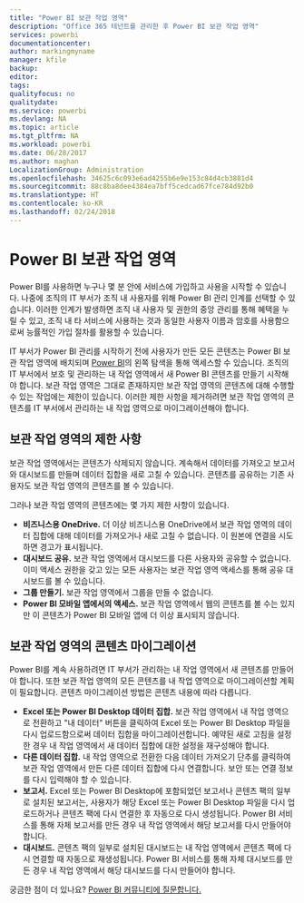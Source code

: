 ```yaml
---
title: "Power BI 보관 작업 영역"
description: "Office 365 테넌트를 관리한 후 Power BI 보관 작업 영역"
services: powerbi
documentationcenter: 
author: markingmyname
manager: kfile
backup: 
editor: 
tags: 
qualityfocus: no
qualitydate: 
ms.service: powerbi
ms.devlang: NA
ms.topic: article
ms.tgt_pltfrm: NA
ms.workload: powerbi
ms.date: 06/28/2017
ms.author: maghan
LocalizationGroup: Administration
ms.openlocfilehash: 34625c6c093e6ad4255b6e9e153c84d4cb3881d4
ms.sourcegitcommit: 88c8ba8dee4384ea7bff5cedcad67fce784d92b0
ms.translationtype: HT
ms.contentlocale: ko-KR
ms.lasthandoff: 02/24/2018
---
```

# <a name="power-bi-archived-workspace"></a>Power BI 보관 작업 영역
Power BI를 사용하면 누구나 몇 분 안에 서비스에 가입하고 사용을 시작할 수 있습니다.  나중에 조직의 IT 부서가 조직 내 사용자를 위해 Power BI 관리 인계를 선택할 수 있습니다.  이러한 인계가 발생하면 조직 내 사용자 및 권한의 중앙 관리를 통해 혜택을 누릴 수 있고, 조직 내 타 서비스에 사용하는 것과 동일한 사용자 이름과 암호를 사용함으로써 능률적인 가입 절차를 활용할 수 있습니다. 

IT 부서가 Power BI 관리를 시작하기 전에 사용자가 만든 모든 콘텐츠는 Power BI 보관 작업 영역에 배치되며 [Power BI](https://app.powerbi.com)의 왼쪽 탐색을 통해 액세스할 수 있습니다.  조직의 IT 부서에서 보호 및 관리하는 내 작업 영역에서 새 Power BI 콘텐츠를 만들기 시작해야 합니다.    보관 작업 영역은 그대로 존재하지만 보관 작업 영역의 콘텐츠에 대해 수행할 수 있는 작업에는 제한이 있습니다.  이러한 제한 사항을 제거하려면 보관 작업 영역의 콘텐츠를 IT 부서에서 관리하는 내 작업 영역으로 마이그레이션해야 합니다.

## <a name="restrictions-in-your-archived-workspace"></a>보관 작업 영역의 제한 사항
보관 작업 영역에서는 콘텐츠가 삭제되지 않습니다.  계속해서 데이터를 가져오고 보고서와 대시보드를 만들며 데이터 집합을 새로 고칠 수 있습니다.  콘텐츠를 공유하는 기존 사용자도 보관 작업 영역의 콘텐츠를 볼 수 있습니다.

그러나 보관 작업 영역의 콘텐츠에는 몇 가지 제한 사항이 있습니다.

* **비즈니스용 OneDrive.**  더 이상 비즈니스용 OneDrive에서 보관 작업 영역의 데이터 집합에 대해 데이터를 가져오거나 새로 고칠 수 없습니다.  이 원본에 연결을 시도하면 경고가 표시됩니다.
* **대시보드 공유.**  보관 작업 영역에서 대시보드를 다른 사용자와 공유할 수 없습니다.  이미 액세스 권한을 갖고 있는 모든 사용자는 보관 작업 영역 액세스를 통해 공유 대시보드를 볼 수 있습니다.
* **그룹 만들기.**  보관 작업 영역에서 그룹을 만들 수 없습니다.
* **Power BI 모바일 앱에서의 액세스.**  보관 작업 영역에서 웹의 콘텐츠를 볼 수는 있지만 이 콘텐츠가 Power BI 모바일 앱에 더 이상 표시되지 않습니다.

## <a name="migrating-content-in-your-archived-workspace"></a>보관 작업 영역의 콘텐츠 마이그레이션
Power BI를 계속 사용하려면 IT 부서가 관리하는 내 작업 영역에서 새 콘텐츠를 만들어야 합니다.   또한 보관 작업 영역의 모든 콘텐츠를 내 작업 영역으로 마이그레이션할 계획이 필요합니다.  콘텐츠 마이그레이션 방법은 콘텐츠 내용에 따라 다릅니다.

* **Excel 또는 Power BI Desktop 데이터 집합.**  보관 작업 영역에서 내 작업 영역으로 전환하고 "내 데이터" 버튼을 클릭하여 Excel 또는 Power BI Desktop 파일을 다시 업로드함으로써 데이터 집합을 마이그레이션합니다.  예약된 새로 고침을 설정한 경우 내 작업 영역에서 새 데이터 집합에 대한 설정을 재구성해야 합니다.
* **다른 데이터 집합.**  내 작업 영역으로 전환한 다음 데이터 가져오기 단추를 클릭하여 보관 작업 영역에서 만든 다른 데이터 집합에 다시 연결합니다.  보안 또는 연결 정보를 다시 입력해야 할 수 있습니다.
* **보고서.**  Excel 또는 Power BI Desktop에 포함되었던 보고서나 콘텐츠 팩의 일부로 설치된 보고서는, 사용자가 해당 Excel 또는 Power BI Desktop 파일을 다시 업로드하거나 콘텐츠 팩에 다시 연결한 후 자동으로 다시 생성됩니다.  Power BI 서비스를 통해 자체 보고서를 만든 경우 내 작업 영역에서 해당 보고서를 다시 만들어야 합니다.
* **대시보드.**  콘텐츠 팩의 일부로 설치된 대시보드는 내 작업 영역에서 콘텐츠 팩에 다시 연결할 때 자동으로 재생성됩니다.  Power BI 서비스를 통해 자체 대시보드를 만든 경우 내 작업 영역에서 해당 대시보드를 다시 만들어야 합니다.

궁금한 점이 더 있나요? [Power BI 커뮤니티에 질문합니다.](http://community.powerbi.com/)

